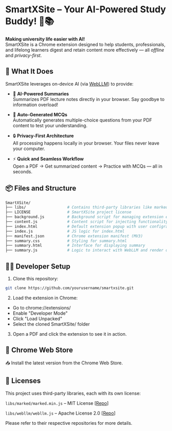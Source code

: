 # SmartXSite – Your AI-Powered Study Buddy! 🧠📚

**Making university life easier with AI!**  
SmartXSite is a Chrome extension designed to help students, professionals, and lifelong learners digest and retain content more effectively — all *offline* and *privacy-first*.

## 🌟 What It Does

SmartXSite leverages on-device AI (via [WebLLM](https://github.com/mlc-ai/web-llm)) to provide:

- 📖 **AI-Powered Summaries**  
  Summarizes PDF lecture notes directly in your browser. Say goodbye to information overload!

- 📝 **Auto-Generated MCQs**  
  Automatically generates multiple-choice questions from your PDF content to test your understanding.

- 🔒 **Privacy-First Architecture**  
  All processing happens locally in your browser. Your files never leave your computer.

- ⚡ **Quick and Seamless Workflow**  
  Open a PDF → Get summarized content → Practice with MCQs — all in seconds.

## 📦 Files and Structure

```bash
SmartXSite/
├── libs/                  # Contains third-party libraries like marked.min.js and webllm.js
├── LICENSE                # SmartXSite project license
├── background.js          # Background script for managing extension events - namely popup `summary.html`
├── content.js             # Content script for injecting functionality (buttons etc) into pages on xSite
├── index.html             # Default extension popup with user configrations
├── index.js               # JS logic for index.html
├── manifest.json          # Chrome extension manifest (MV3)
├── summary.css            # Styling for summary.html
├── summary.html           # Interface for displaying summary
├── summary.js             # Logic to interact with WebLLM and render outputs
```

## 🧑‍💻 Developer Setup
1. Clone this repository:

```bash
git clone https://github.com/yourusername/smartxsite.git
```

2. Load the extension in Chrome:
* Go to chrome://extensions/
* Enable "Developer Mode"
* Click "Load Unpacked"
* Select the cloned SmartXSite/ folder

3. Open a PDF and click the extension to see it in action.

## 🔗 Chrome Web Store
📥 Install the latest version from the Chrome Web Store.

## 📜 Licenses
This project uses third-party libraries, each with its own license:

`libs/marked/marked.min.js` – MIT License [[Repo](https://github.com/mlc-ai/web-llm)]

`libs/webllm/webllm.js` – Apache License 2.0 [[Repo](https://github.com/markedjs/marked)]

Please refer to their respective repositories for more details.